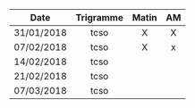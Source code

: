 |Date | Trigramme | Matin  | AM  |
|-----|:---------:|:------:|:---:|
| 31/01/2018 | tcso |   X   |  X  |
| 07/02/2018 | tcso |   X   |  x  |
| 14/02/2018 | tcso |       |     |
| 21/02/2018 | tcso |       |     |
| 07/03/2018 | tcso |       |     |
